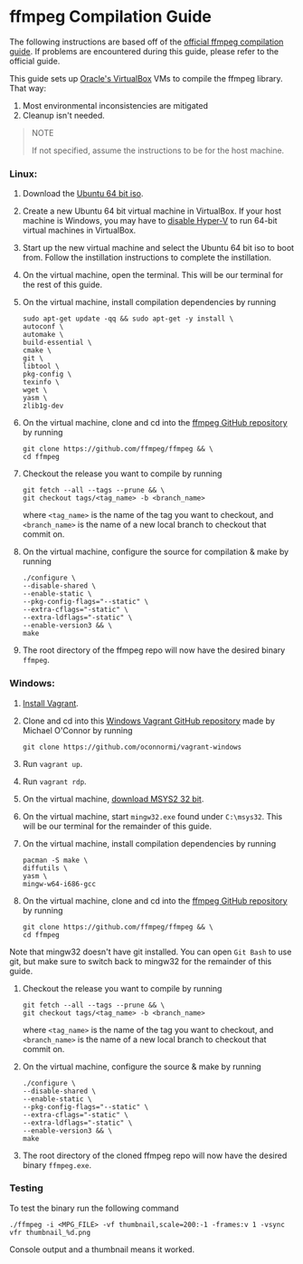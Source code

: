 # ffmpeg Compilation Guide
The following instructions are based off of the [official ffmpeg compilation guide](https://trac.ffmpeg.org/wiki/CompilationGuide).
If problems are encountered during this guide, please refer to the official guide.

This guide sets up [Oracle's VirtualBox](https://www.virtualbox.org/wiki/Downloads) VMs to compile the ffmpeg library.
That way:

1. Most environmental inconsistencies are mitigated
1. Cleanup isn't needed.

> NOTE
>
> If not specified, assume the instructions to be for the host machine.


### Linux:

1. Download the [Ubuntu 64 bit iso](https://www.ubuntu.com/download/desktop).
1. Create a new Ubuntu 64 bit virtual machine in VirtualBox.
If your host machine is Windows, you may have to [disable Hyper-V](https://www.poweronplatforms.com/enable-disable-hyper-v-windows-10-8/) to run 64-bit virtual machines in VirtualBox.
1. Start up the new virtual machine and select the Ubuntu 64 bit iso to boot from. Follow the instillation instructions to complete the instillation.
1. On the virtual machine, open the terminal. This will be our terminal for the rest of this guide.
1. On the virtual machine, install compilation dependencies by running

    ```
    sudo apt-get update -qq && sudo apt-get -y install \
    autoconf \
    automake \
    build-essential \
    cmake \
    git \
    libtool \
    pkg-config \
    texinfo \
    wget \
    yasm \
    zlib1g-dev
    ```
1. On the virtual machine, clone and cd into the [ffmpeg GitHub repository](https://github.com/ffmpeg/ffmpeg) by running

    ```
    git clone https://github.com/ffmpeg/ffmpeg && \
    cd ffmpeg
    ```
1. Checkout the release you want to compile by running

    ```
    git fetch --all --tags --prune && \
    git checkout tags/<tag_name> -b <branch_name>
    ```
    where `<tag_name>` is the name of the tag you want to checkout, and `<branch_name>` is the name of a new local branch to checkout that commit on.
1. On the virtual machine, configure the source for compilation & make by running

    ```
    ./configure \
    --disable-shared \
    --enable-static \
    --pkg-config-flags="--static" \
    --extra-cflags="-static" \
    --extra-ldflags="-static" \
    --enable-version3 && \
    make
    ```
1. The root directory of the ffmpeg repo will now have the desired binary `ffmpeg`.

### Windows:

1. [Install Vagrant](https://www.vagrantup.com/downloads.html).
1. Clone and cd into this [Windows Vagrant GitHub repository](https://github.com/oconnormi/vagrant-windows) made by Michael O'Connor by running

    ```
    git clone https://github.com/oconnormi/vagrant-windows
    ```
1. Run `vagrant up`.
1. Run `vagrant rdp`.
1. On the virtual machine, [download MSYS2 32 bit](http://repo.msys2.org/distrib/i686/msys2-i686-20161025.exe).
1. On the virtual machine, start `mingw32.exe` found under `C:\msys32`. This will be our terminal for the remainder of this guide.
1. On the virtual machine, install compilation dependencies by running

    ```
    pacman -S make \
    diffutils \
    yasm \
    mingw-w64-i686-gcc
    ```
1. On the virtual machine, clone and cd into the [ffmpeg GitHub repository](https://github.com/ffmpeg/ffmpeg) by running

    ```
    git clone https://github.com/ffmpeg/ffmpeg && \
    cd ffmpeg
    ```
Note that mingw32 doesn't have git installed. You can open `Git Bash` to use git, but make sure to switch back to mingw32 for the remainder of this guide.
1. Checkout the release you want to compile by running

    ```
    git fetch --all --tags --prune && \
    git checkout tags/<tag_name> -b <branch_name>
    ```
    where `<tag_name>` is the name of the tag you want to checkout, and `<branch_name>` is the name of a new local branch to checkout that commit on.
1. On the virtual machine, configure the source & make by running

    ```
    ./configure \
    --disable-shared \
    --enable-static \
    --pkg-config-flags="--static" \
    --extra-cflags="-static" \
    --extra-ldflags="-static" \
    --enable-version3 && \
    make
    ```
1. The root directory of the cloned ffmpeg repo will now have the desired binary `ffmpeg.exe`.

### Testing
To test the binary run the following command
```
./ffmpeg -i <MPG_FILE> -vf thumbnail,scale=200:-1 -frames:v 1 -vsync vfr thumbnail_%d.png
```
Console output and a thumbnail means it worked.
